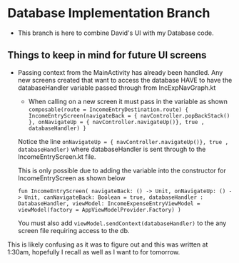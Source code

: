 # Database Implementation Branch
 - This branch is here to combine David's UI with my Database code.


## Things to keep in mind for future UI screens
 - Passing context from the MainActivity has already been handled. Any new screens created that want to access the database 
	HAVE to have the databaseHandler variable passed through from IncExpNavGraph.kt
	
	 - When calling on a new screen it must pass in the variable as shown         
		`composable(route = IncomeEntryDestination.route) {
            IncomeEntryScreen(navigateBack = { navController.popBackStack() },
                onNavigateUp = { navController.navigateUp()}, true , databaseHandler)
        }`
		
	Notice the line `onNavigateUp = { navController.navigateUp()}, true , databaseHandler)`
	where databaseHandler is sent through to the IncomeEntryScreen.kt file.
		
	This is only possible due to adding the variable into the constructor for IncomeEntryScreen as shown below
	
	`fun IncomeEntryScreen(
		navigateBack: () -> Unit,
		onNavigateUp: () -> Unit,
		canNavigateBack: Boolean = true,
		databaseHandler : DatabaseHandler,
		viewModel: IncomeExpenseEntryViewModel = viewModel(factory = AppViewModelProvider.Factory)
	)`
		
	You must also add `viewModel.sendContext(databaseHandler)` to the any screen file requiring access to the db.
	
This is likely confusing as it was to figure out and this was written at 1:30am, hopefully I recall as well as I want to for tomorrow.